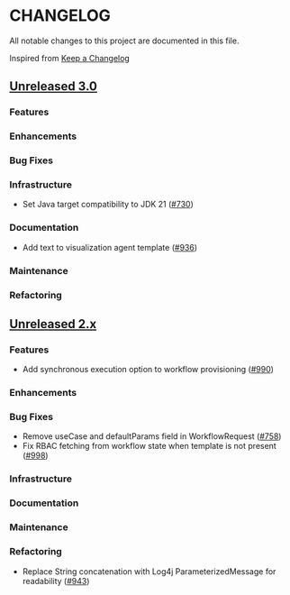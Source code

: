 # CHANGELOG
All notable changes to this project are documented in this file.

Inspired from [Keep a Changelog](https://keepachangelog.com/en/1.1.0/)

## [Unreleased 3.0](https://github.com/opensearch-project/flow-framework/compare/2.x...HEAD)
### Features
### Enhancements
### Bug Fixes
### Infrastructure
- Set Java target compatibility to JDK 21 ([#730](https://github.com/opensearch-project/flow-framework/pull/730))

### Documentation
- Add text to visualization agent template ([#936](https://github.com/opensearch-project/flow-framework/pull/936))

### Maintenance
### Refactoring

## [Unreleased 2.x](https://github.com/opensearch-project/flow-framework/compare/2.18...2.x)
### Features
- Add synchronous execution option to workflow provisioning ([#990](https://github.com/opensearch-project/flow-framework/pull/990))

### Enhancements
### Bug Fixes
- Remove useCase and defaultParams field in WorkflowRequest ([#758](https://github.com/opensearch-project/flow-framework/pull/758))
- Fix RBAC fetching from workflow state when template is not present ([#998](https://github.com/opensearch-project/flow-framework/pull/998))

### Infrastructure
### Documentation
### Maintenance
### Refactoring
- Replace String concatenation with Log4j ParameterizedMessage for readability ([#943](https://github.com/opensearch-project/flow-framework/pull/943))
